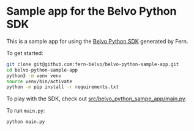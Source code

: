 # Sample app for the Belvo Python SDK

This is a sample app for using the [Belvo Python SDK](https://github.com/fern-belvo/belvo-python) generated by Fern.

To get started:

```bash
git clone git@github.com:fern-belvo/belvo-python-sample-app.git
cd belvo-python-sample-app
python3 -m venv venv
source venv/bin/activate
python -m pip install -r requirements.txt
```

To play with the SDK, check out [src/belvo_python_sampe_app/main.py](src/belvo_python_sampe_app/main.py).

To run `main.py`:

```bash
python main.py
```
